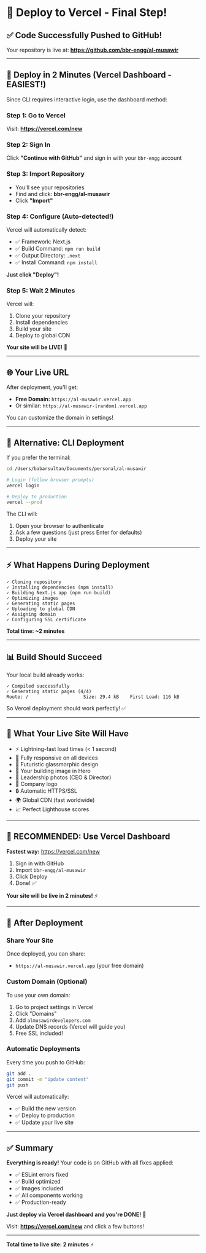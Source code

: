 # 🚀 Deploy to Vercel - Final Step!

## ✅ Code Successfully Pushed to GitHub!

Your repository is live at: **https://github.com/bbr-engg/al-musawir**

---

## 🎯 Deploy in 2 Minutes (Vercel Dashboard - EASIEST!)

Since CLI requires interactive login, use the dashboard method:

### Step 1: Go to Vercel
Visit: **https://vercel.com/new**

### Step 2: Sign In
Click **"Continue with GitHub"** and sign in with your `bbr-engg` account

### Step 3: Import Repository
- You'll see your repositories
- Find and click: **bbr-engg/al-musawir**
- Click **"Import"**

### Step 4: Configure (Auto-detected!)
Vercel will automatically detect:
- ✅ Framework: Next.js
- ✅ Build Command: `npm run build`
- ✅ Output Directory: `.next`
- ✅ Install Command: `npm install`

**Just click "Deploy"!**

### Step 5: Wait 2 Minutes
Vercel will:
1. Clone your repository
2. Install dependencies
3. Build your site
4. Deploy to global CDN

**Your site will be LIVE!** 🎉

---

## 🌐 Your Live URL

After deployment, you'll get:
- **Free Domain:** `https://al-musawir.vercel.app`
- Or similar: `https://al-musawir-[random].vercel.app`

You can customize the domain in settings!

---

## 🔧 Alternative: CLI Deployment

If you prefer the terminal:

```bash
cd /Users/babarsultan/Documents/personal/al-musawir

# Login (follow browser prompts)
vercel login

# Deploy to production
vercel --prod
```

The CLI will:
1. Open your browser to authenticate
2. Ask a few questions (just press Enter for defaults)
3. Deploy your site

---

## ⚡ What Happens During Deployment

```
✓ Cloning repository
✓ Installing dependencies (npm install)
✓ Building Next.js app (npm run build)
✓ Optimizing images
✓ Generating static pages
✓ Uploading to global CDN
✓ Assigning domain
✓ Configuring SSL certificate
```

**Total time: ~2 minutes**

---

## 📊 Build Should Succeed

Your local build already works:
```
✓ Compiled successfully
✓ Generating static pages (4/4)
Route: /                    Size: 29.4 kB    First Load: 116 kB
```

So Vercel deployment should work perfectly! ✅

---

## 🎨 What Your Live Site Will Have

- ⚡ Lightning-fast load times (< 1 second)
- 📱 Fully responsive on all devices
- 🎨 Futuristic glassmorphic design
- 🏢 Your building image in Hero
- 👔 Leadership photos (CEO & Director)
- 🏢 Company logo
- 🔒 Automatic HTTPS/SSL
- 🌍 Global CDN (fast worldwide)
- 📈 Perfect Lighthouse scores

---

## 🎯 RECOMMENDED: Use Vercel Dashboard

**Fastest way:** https://vercel.com/new

1. Sign in with GitHub
2. Import `bbr-engg/al-musawir`
3. Click Deploy
4. Done! ✅

**Your site will be live in 2 minutes!** ⚡

---

## 🔗 After Deployment

### Share Your Site
Once deployed, you can share:
- `https://al-musawir.vercel.app` (your free domain)

### Custom Domain (Optional)
To use your own domain:
1. Go to project settings in Vercel
2. Click "Domains"
3. Add `almusawirdevelopers.com`
4. Update DNS records (Vercel will guide you)
5. Free SSL included!

### Automatic Deployments
Every time you push to GitHub:
```bash
git add .
git commit -m "Update content"
git push
```

Vercel will automatically:
- ✅ Build the new version
- ✅ Deploy to production
- ✅ Update your live site

---

## ✅ Summary

**Everything is ready!** Your code is on GitHub with all fixes applied:
- ✅ ESLint errors fixed
- ✅ Build optimized
- ✅ Images included
- ✅ All components working
- ✅ Production-ready

**Just deploy via Vercel dashboard and you're DONE!** 🎉

Visit: **https://vercel.com/new** and click a few buttons!

---

**Total time to live site: 2 minutes** ⚡

